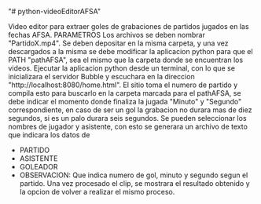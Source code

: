 "# python-videoEditorAFSA" 

Video editor para extraer goles de grabaciones de partidos jugados en las fechas AFSA.
PARAMETROS
Los archivos se deben nombrar "PartidoX.mp4".
Se deben depositar en la misma carpeta, y una vez descargados a la misma se debe modificar la aplicacion python para que el PATH "pathAFSA", sea el mismo que la carpeta donde se encuentran los videos.
Ejecutar la aplicacion python desde un terminal, con lo que se inicializara el servidor Bubble y escuchara en la direccion "http://localhost:8080/home.html".
El sitio toma el numero de partido y compila esto para buscarlo en la carpeta marcada para el pathAFSA, se debe indicar el momento donde finaliza la jugada "Minuto" y "Segundo" correspondiente, en caso de ser un gol la grabacion no durara mas de diez segundos, si es un palo durara seis segundos.
Se pueden seleccionar los nombres de jugador y asistente, con esto se generara un archivo de texto que indicara los datos de 
* PARTIDO
* ASISTENTE   
* GOLEADOR    
* OBSERVACION: Que indica numero de gol, minuto y segundo segun el partido.
Una vez procesado el clip, se mostrara el resultado obtenido y la opcion de volver a realizar el mismo proceso.